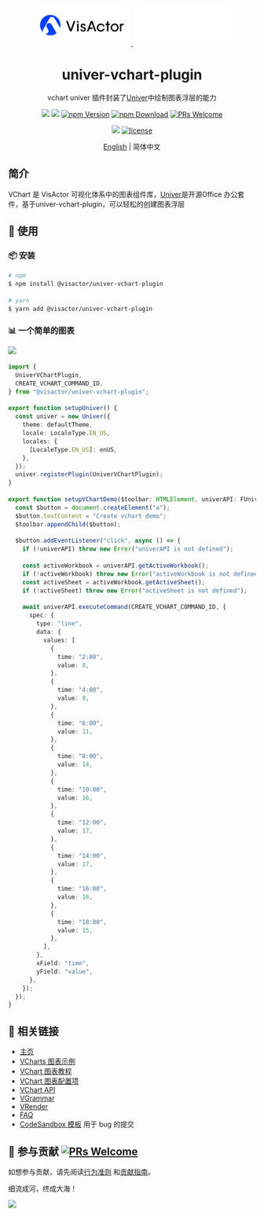 <div align="center">
  <a href="https://github.com/VisActor#gh-light-mode-only" target="_blank">
    <img alt="VisActor Logo" width="200" src="https://github.com/VisActor/.github/blob/main/profile/logo_500_200_light.svg"/>
  </a>
  <a href="https://github.com/VisActor#gh-dark-mode-only" target="_blank">
    <img alt="VisActor Logo" width="200" src="https://github.com/VisActor/.github/blob/main/profile/logo_500_200_dark.svg"/>
  </a>
</div>

<div align="center">
  <h1>univer-vchart-plugin</h1>
</div>

<div align="center">

vchart univer 插件封装了[Univer](https://univer.ai/zh-CN)中绘制图表浮层的能力

![](https://github.com/visactor/univer-vchart-plugin/actions/workflows/bug-server.yml/badge.svg)
![](https://github.com/visactor/univer-vchart-plugin/actions/workflows/unit-test.yml/badge.svg)
[![npm Version](https://img.shields.io/npm/v/@visactor/univer-vchart-plugin.svg)](https://www.npmjs.com/package/@visactor/univer-vchart-plugin)
[![npm Download](https://img.shields.io/npm/dm/@visactor/univer-vchart-plugin.svg)](https://www.npmjs.com/package/@visactor/univer-vchart-plugin)
[![PRs Welcome](https://img.shields.io/badge/PRs-welcome-brightgreen.svg)](https://github.com/visactor/univer-vchart-plugin/blob/main/CONTRIBUTING.md#your-first-pull-request)

![](https://img.shields.io/badge/language-TypeScript-red.svg) [![license](https://img.shields.io/badge/license-MIT-blue.svg)](https://github.com/visactor/univer-vchart-plugin/blob/main/LICENSE)

</div>

<div align="center">

[English](./README.md) | 简体中文

</div>

## 简介

VChart 是 VisActor 可视化体系中的图表组件库，[Univer](https://univer.ai/)是开源Office 办公套件，基于univer-vchart-plugin，可以轻松的创建图表浮层

## 🔨 使用

### 📦 安装

```bash
# npm
$ npm install @visactor/univer-vchart-plugin

# yarn
$ yarn add @visactor/univer-vchart-plugin
```

### 📊 一个简单的图表

<img src="https://lf9-dp-fe-cms-tos.byteorg.com/obj/bit-cloud/univer-vchart-plugin.png" style="width: 800px">

```typescript
import {
  UniverVChartPlugin,
  CREATE_VCHART_COMMAND_ID,
} from "@visactor/univer-vchart-plugin";

export function setupUniver() {
  const univer = new Univer({
    theme: defaultTheme,
    locale: LocaleType.EN_US,
    locales: {
      [LocaleType.EN_US]: enUS,
    },
  });
  univer.registerPlugin(UniverVChartPlugin);
}

export function setupVChartDemo($toolbar: HTMLElement, univerAPI: FUniver) {
  const $button = document.createElement("a");
  $button.textContent = "Create vchart demo";
  $toolbar.appendChild($button);

  $button.addEventListener("click", async () => {
    if (!univerAPI) throw new Error("univerAPI is not defined");

    const activeWorkbook = univerAPI.getActiveWorkbook();
    if (!activeWorkbook) throw new Error("activeWorkbook is not defined");
    const activeSheet = activeWorkbook.getActiveSheet();
    if (!activeSheet) throw new Error("activeSheet is not defined");

    await univerAPI.executeCommand(CREATE_VCHART_COMMAND_ID, {
      spec: {
        type: "line",
        data: {
          values: [
            {
              time: "2:00",
              value: 8,
            },
            {
              time: "4:00",
              value: 9,
            },
            {
              time: "6:00",
              value: 11,
            },
            {
              time: "8:00",
              value: 14,
            },
            {
              time: "10:00",
              value: 16,
            },
            {
              time: "12:00",
              value: 17,
            },
            {
              time: "14:00",
              value: 17,
            },
            {
              time: "16:00",
              value: 16,
            },
            {
              time: "18:00",
              value: 15,
            },
          ],
        },
        xField: "time",
        yField: "value",
      },
    });
  });
}
```

## 🔗 相关链接

- [主页](https://www.visactor.io/vchart)
- [VCharts 图表示例](https://www.visactor.io/vchart/example)
- [VChart 图表教程](https://www.visactor.io/vchart/guide/tutorial_docs/VChart_Website_Guide)
- [VChart 图表配置项](https://www.visactor.io/vchart/option/)
- [VChart API](https://www.visactor.io/vchart/api/API/vchart)
- [VGrammar](https://www.visactor.io/vgrammar)
- [VRender](https://www.visactor.io/vrender)
- [FAQ](https://www.visactor.io/vchart/guide/tutorial_docs/FAQ)
- [CodeSandbox 模板](https://codesandbox.io/s/the-template-of-visactor-vchart-vl84ww?file=/src/index.ts) 用于 bug 的提交

## 🤝 参与贡献 [![PRs Welcome](https://img.shields.io/badge/PRs-welcome-brightgreen.svg)](https://github.com/visactor/univer-vchart-plugin/blob/main/CONTRIBUTING.md#your-first-pull-request)

如想参与贡献，请先阅读[行为准则](./CODE_OF_CONDUCT.md) 和[贡献指南](./CONTRIBUTING.zh-CN.md)。

细流成河，终成大海！

<a href="https://github.com/visactor/univer-vchart-plugin/graphs/contributors"><img src="https://contrib.rocks/image?repo=visactor/univer-vchart-plugin" /></a>
